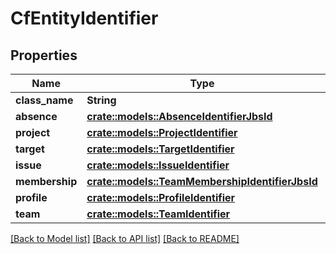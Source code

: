 # CfEntityIdentifier

## Properties

Name | Type | Description | Notes
------------ | ------------- | ------------- | -------------
**class_name** | **String** |  | 
**absence** | [**crate::models::AbsenceIdentifierJbsId**](AbsenceIdentifierJbsId.md) |  | 
**project** | [**crate::models::ProjectIdentifier**](ProjectIdentifier.md) |  | 
**target** | [**crate::models::TargetIdentifier**](TargetIdentifier.md) |  | 
**issue** | [**crate::models::IssueIdentifier**](IssueIdentifier.md) |  | 
**membership** | [**crate::models::TeamMembershipIdentifierJbsId**](TeamMembershipIdentifierJbsId.md) |  | 
**profile** | [**crate::models::ProfileIdentifier**](ProfileIdentifier.md) |  | 
**team** | [**crate::models::TeamIdentifier**](TeamIdentifier.md) |  | 

[[Back to Model list]](../README.md#documentation-for-models) [[Back to API list]](../README.md#documentation-for-api-endpoints) [[Back to README]](../README.md)


